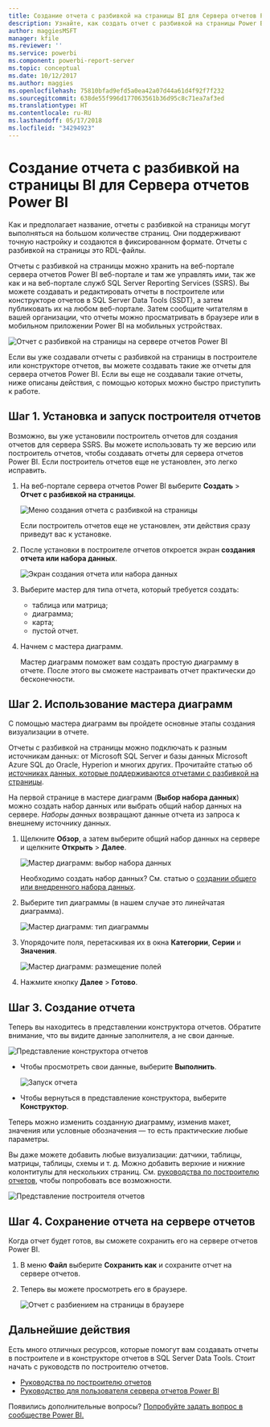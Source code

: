```yaml
---
title: Создание отчета с разбивкой на страницы BI для Сервера отчетов Power BI
description: Узнайте, как создать отчет c разбивкой на страницы Power BI для сервера отчетов Power BI за несколько простых шагов.
author: maggiesMSFT
manager: kfile
ms.reviewer: ''
ms.service: powerbi
ms.component: powerbi-report-server
ms.topic: conceptual
ms.date: 10/12/2017
ms.author: maggies
ms.openlocfilehash: 75810bfad9efd5a0ea42a07d44a61d4f92f7f232
ms.sourcegitcommit: 638de55f996d177063561b36d95c8c71ea7af3ed
ms.translationtype: HT
ms.contentlocale: ru-RU
ms.lasthandoff: 05/17/2018
ms.locfileid: "34294923"
---
```

# <a name="create-a-paginated-report-for-power-bi-report-server"></a>Создание отчета с разбивкой на страницы BI для Сервера отчетов Power BI
Как и предполагает название, отчеты c разбивкой на страницы могут выполняться на большом количестве страниц. Они поддерживают точную настройку и создаются в фиксированном формате. Отчеты с разбивкой на страницы это RDL-файлы.

Отчеты c разбивкой на страницы можно хранить на веб-портале сервера отчетов Power BI веб-портале и там же управлять ими, так же как и на веб-портале служб SQL Server Reporting Services (SSRS). Вы можете создавать и редактировать отчеты в построителе или конструкторе отчетов в SQL Server Data Tools (SSDT), а затем публиковать их на любом веб-портале. Затем сообщите читателям в вашей организации, что отчеты можно просматривать в браузере или в мобильном приложении Power BI на мобильных устройствах.

![Отчет с разбивкой на страницы на сервере отчетов Power BI](media/quickstart-create-paginated-report/reportserver-paginated-report.png)

Если вы уже создавали отчеты с разбивкой на страницы в построителе или конструкторе отчетов, вы можете создавать такие же отчеты для сервера отчетов Power BI. Если вы еще не создавали такие отчеты, ниже описаны действия, с помощью которых можно быстро приступить к работе.

## <a name="step-1-install-and-start-report-builder"></a>Шаг 1. Установка и запуск построителя отчетов
Возможно, вы уже установили построитель отчетов для создания отчетов для сервера SSRS. Вы можете использовать ту же версию или построитель отчетов, чтобы создавать отчеты для сервера отчетов Power BI. Если построитель отчетов еще не установлен, это легко исправить.

1. На веб-портале сервера отчетов Power BI выберите **Создать** > **Отчет с разбивкой на страницы**.
   
    ![Меню создания отчета с разбивкой на страницы](media/quickstart-create-paginated-report/reportserver-new-paginated-report-menu.png)
   
    Если построитель отчетов еще не установлен, эти действия сразу приведут вас к установке.
2. После установки в построителе отчетов откроется экран **создания отчета или набора данных**.
   
    ![Экран создания отчета или набора данных](media/quickstart-create-paginated-report/reportserver-paginated-new-report-screen.png)
3. Выберите мастер для типа отчета, который требуется создать:
   
   * таблица или матрица;
   * диаграмма;
   * карта;
   * пустой отчет.
4. Начнем с мастера диаграмм.
   
    Мастер диаграмм поможет вам создать простую диаграмму в отчете. После этого вы сможете настраивать отчет практически до бесконечности.

## <a name="step-2-go-through-the-chart-wizard"></a>Шаг 2. Использование мастера диаграмм
С помощью мастера диаграмм вы пройдете основные этапы создания визуализации в отчете.

Отчеты с разбивкой на страницы можно подключать к разным источникам данных: от Microsoft SQL Server и базы данных Microsoft Azure SQL до Oracle, Hyperion и многих других. Прочитайте статью об [источниках данных, которые поддерживаются отчетами с разбивкой на страницы](connect-data-sources.md).

На первой странице в мастере диаграмм (**Выбор набора данных**) можно создать набор данных или выбрать общий набор данных на сервере. *Наборы данных* возвращают данные отчета из запроса к внешнему источнику данных.

1. Щелкните **Обзор**, а затем выберите общий набор данных на сервере и щелкните **Открыть** > **Далее**.
   
    ![Мастер диаграмм: выбор набора данных](media/quickstart-create-paginated-report/reportserver-paginated-choose-dataset.png)
   
     Необходимо создать набор данных? См. статью о [создании общего или внедренного набора данных](https://docs.microsoft.com/sql/reporting-services/report-data/create-a-shared-dataset-or-embedded-dataset-report-builder-and-ssrs).
2. Выберите тип диаграммы (в нашем случае это линейчатая диаграмма).
   
    ![Мастер диаграмм: тип диаграммы](media/quickstart-create-paginated-report/reportserver-paginated-choose-chart-type.png)
3. Упорядочите поля, перетаскивая их в окна **Категории**, **Серии** и **Значения**.
   
    ![Мастер диаграмм: размещение полей](media/quickstart-create-paginated-report/reportserver-paginated-arrange-fields.png)
4. Нажмите кнопку **Далее** > **Готово**.

## <a name="step-3-design-your-report"></a>Шаг 3. Создание отчета
Теперь вы находитесь в представлении конструктора отчетов. Обратите внимание, что вы видите данные заполнителя, а не свои данные.

![Представление конструктора отчетов](media/quickstart-create-paginated-report/reportserver-paginated-preview-report.png)

* Чтобы просмотреть свои данные, выберите **Выполнить**.
  
     ![Запуск отчета](media/quickstart-create-paginated-report/reportserver-paginated-run-report.png)
* Чтобы вернуться в представление конструктора, выберите **Конструктор**.

Теперь можно изменить созданную диаграмму, изменив макет, значения или условные обозначения — то есть практические любые параметры.

Вы даже можете добавить любые визуализации: датчики, таблицы, матрицы, таблицы, схемы и т. д. Можно добавить верхние и нижние колонтитулы для нескольких страниц. См. [руководства по построителю отчетов](https://docs.microsoft.com/sql/reporting-services/report-builder-tutorials), чтобы попробовать все возможности.

![Представление построителя отчетов](media/quickstart-create-paginated-report/reportserver-paginated-finished-design-report.png)

## <a name="step-4-save-your-report-to-the-report-server"></a>Шаг 4. Сохранение отчета на сервере отчетов
Когда отчет будет готов, вы сможете сохранить его на сервере отчетов Power BI.

1. В меню **Файл** выберите **Сохранить как** и сохраните отчет на сервере отчетов. 
2. Теперь вы можете просмотреть его в браузере.
   
    ![Отчет с разбиением на страницы в браузере](media/quickstart-create-paginated-report/reportserver-paginated-report.png)

## <a name="next-steps"></a>Дальнейшие действия
Есть много отличных ресурсов, которые помогут вам создавать отчеты в построителе и в конструкторе отчетов в SQL Server Data Tools. Стоит начать с руководств по построителю отчетов.

* [Руководства по построителю отчетов](https://docs.microsoft.com/sql/reporting-services/report-builder-tutorials)
* [Руководство для пользователя сервера отчетов Power BI](user-handbook-overview.md)  

Появились дополнительные вопросы? [Попробуйте задать вопрос в сообществе Power BI.](https://community.powerbi.com/)

